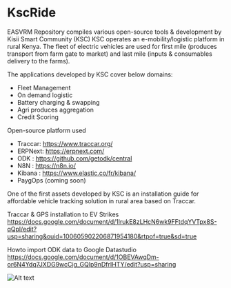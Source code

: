 # KscRide

EASVRM Repository compiles various open-source tools & development by Kisii Smart Community (KSC) 
KSC operates an e-mobility/logistic platform in rural Kenya. The fleet of electric vehicles are used for first mile (produces transport from farm gate to market) and last mile (inputs & consumables delivery to the farms).

The applications developed by KSC cover below domains: 
- Fleet Management
- On demand logistic
- Battery charging & swapping
- Agri produces aggregation
- Credit Scoring


Open-source platform used

- Traccar: https://www.traccar.org/
- ERPNext: https://erpnext.com/
- ODK : https://github.com/getodk/central
- N8N : https://n8n.io/
- Kibana : https://www.elastic.co/fr/kibana/
- PaygOps (coming soon)


One of the first assets developed by KSC is an installation guide for affordable vehicle tracking solution in rural area based on Traccar.

Traccar & GPS installation to EV Strikes
https://docs.google.com/document/d/1lrukE8zLHcN6wk9FFtdqYVTpx8S-qQpl/edit?usp=sharing&ouid=100605902206871954180&rtpof=true&sd=true

Howto import ODK data to Google Datastudio
https://docs.google.com/document/d/1OBEVAwqDm-or6N4Ydq7JXDG9wcCig_GQlp9nDfrIHTY/edit?usp=sharing


![Alt text](https://lucid.app/publicSegments/view/b4c8b95c-0f4b-45ac-a5a4-3a423dc7a5e5/image.png)
